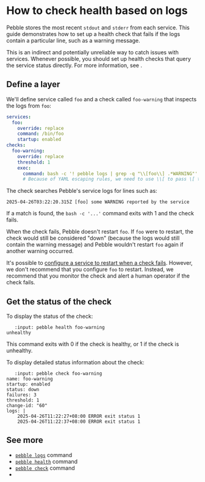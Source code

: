 # How to check health based on logs

Pebble stores the most recent `stdout` and `stderr` from each service. This guide demonstrates how to set up a health check that fails if the logs contain a particular line, such as a warning message.

This is an indirect and potentially unreliable way to catch issues with services. Whenever possible, you should set up health checks that query the service status directly. For more information, see [](./run-services-reliably).

## Define a layer

We'll define service called `foo` and a check called `foo-warning` that inspects the logs from `foo`:

```yaml
services:
  foo:
    override: replace
    command: /bin/foo
    startup: enabled
checks:
  foo-warning:
    override: replace
    threshold: 1
    exec:
      command: bash -c '! pebble logs | grep -q "\\[foo\\] .*WARNING"'
      # Because of YAML escaping rules, we need to use \\[ to pass \[ to grep.
```

The check searches Pebble's service logs for lines such as:

```text
2025-04-26T03:22:20.315Z [foo] some WARNING reported by the service
```

If a match is found, the `bash -c '...'` command exits with 1 and the check fails.

When the check fails, Pebble doesn't restart `foo`. If `foo` were to restart, the check would still be considered "down" (because the logs would still contain the warning message) and Pebble wouldn't restart `foo` again if another warning occurred.

It's possible to [configure a service to restart when a check fails](#restart-a-service-when-the-health-check-fails). However, we don't recommend that you configure `foo` to restart. Instead, we recommend that you monitor the check and alert a human operator if the check fails.

## Get the status of the check

To display the status of the check:

```{terminal}
   :input: pebble health foo-warning
unhealthy
```

This command exits with 0 if the check is healthy, or 1 if the check is unhealthy.

To display detailed status information about the check:

```{terminal}
   :input: pebble check foo-warning
name: foo-warning
startup: enabled
status: down
failures: 3
threshold: 1
change-id: "60"
logs: |
    2025-04-26T11:22:27+08:00 ERROR exit status 1
    2025-04-26T11:22:37+08:00 ERROR exit status 1
```

## See more

- [`pebble logs`](#reference_pebble_logs_command) command
- [`pebble health`](#reference_pebble_health_command) command
- [`pebble check`](#reference_pebble_check_command) command
- [](/reference/health-checks)
